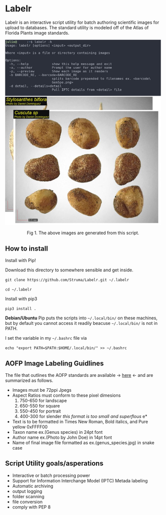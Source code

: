 # Labelr
Labelr is an interactive script utility for batch authoring scientific images for upload to databases. The standard utility is modeled off of the Atlas of Florida Plants image standards.

<p align="center">
  <img src="https://raw.githubusercontent.com/Struma/Labelr/master/ref/CLI_example.jpg" alt="example_imgs"/>
  <img src="https://raw.githubusercontent.com/Struma/Labelr/master/ref/Seed_example.png" alt="example_imgs"/>
  
</p>
<p align="center"> Fig 1. The above images are generated from this script. </p>

How to install
------
Install with Pip! 

Download this directory to somewhere sensible and get inside.

`git clone https://github.com/Struma/Labelr.git ~/.labelr` 

`cd ~/.labelr`

Install with pip3

`pip3 install .`
  
**Debian/Ubuntu** Pip puts the scripts into `~/.local/bin/` on these machines, but by default you cannot access it readily beacuse `~/.local/bin/` is not in PATH.

I set the variable in my `~/.bashrc` file via

`echo "export PATH=$PATH:$HOME/.local/bin/" >> ~/.bashrc`
 




AOFP Image Labeling Guidlines
------

The file that outlines the AOFP standards are available ->
[here](https://github.com/Struma/Labelr/blob/master/ref/Live%20plant%20photo%20instructions%20for%20the%20Atlas.doc) <- and are summarized as follows.

* Images must be 72ppi Jpegs
* Aspect Ratios must conform to these pixel dimesions
  1. 750-650 for landscape
  2. 650-550 for square
  3. 550-450 for portrait
  4. 400-300 for slender *this format is too small and superflous*
  e* 
* Text is to be formatted in Times New Roman, Bold italics, and Pure yellow 0xFFFF00
* Taxon name ex.(Genus species) in 24pt font
* Author name ex.(Photo by John Doe) in 14pt font
* Name of final image file formatted as ex.(genus_species.jpg) in snake case

Script Utility goals/asperations
------
* Interactive or batch processing power
* Support for Information Interchange Model (IPTC) Metada labeling
* Automatic archiving
* output logging
* folder scanning
* file conversion
* comply with PEP 8

